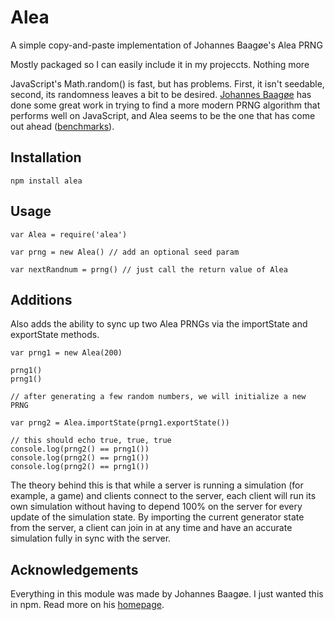 # Alea

A simple copy-and-paste implementation of Johannes Baagøe's Alea PRNG

Mostly packaged so I can easily include it in my projeccts. Nothing more

JavaScript's Math.random() is fast, but has problems. First, it isn't seedable, second, its randomness leaves a bit to be desired. [Johannes Baagøe](http://baagoe.org/) has done some great work in trying to find a more modern PRNG algorithm that performs well on JavaScript, and Alea seems to be the one that has come out ahead ([benchmarks](http://jsperf.com/prng-comparison)).

## Installation

	npm install alea

## Usage

	var Alea = require('alea')
	
	var prng = new Alea() // add an optional seed param

	var nextRandnum = prng() // just call the return value of Alea

## Additions

Also adds the ability to sync up two Alea PRNGs via the importState and exportState methods.

	var prng1 = new Alea(200)

	prng1()
	prng1()

	// after generating a few random numbers, we will initialize a new PRNG

	var prng2 = Alea.importState(prng1.exportState())

	// this should echo true, true, true
	console.log(prng2() == prng1())
	console.log(prng2() == prng1())
	console.log(prng2() == prng1())

The theory behind this is that while a server is running a simulation (for example, a game) and clients connect to the server, each client will run its own simulation without having to depend 100% on the server for every update of the simulation state. By importing the current generator state from the server, a client can join in at any time and have an accurate simulation fully in sync with the server.

## Acknowledgements

Everything in this module was made by Johannes Baagøe. I just wanted this in npm.
Read more on his [homepage](http://baagoe.org/).
